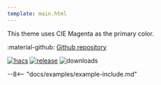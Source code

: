 ```yaml
---
template: main.html
---
```


This theme uses CIE Magenta as the primary color.

:material-github: [Github repository][m3-theme-github-url]

[![hacs][hacs-badge]][hacs-url]
[![release][release-badge]][release-url]
![downloads][downloads-badge]

--8<-- "docs/examples/example-include.md"

<!--- References to pictures... --->

[AmoebeLabs Material 3 Theme Palettes]: ../assets/screenshots/m3-theme-c12-palettes.png
[AmoebeLabs Material 3 Theme Surfaces]: ../assets/screenshots/m3-theme-c12-surfaces.png
[AmoebeLabs Material 3 Theme Light]: ../assets/screenshots/m3-theme-c12-light.png
[AmoebeLabs Material 3 Theme Dark]: ../assets/screenshots/m3-theme-c12-dark.png

[AmoebeLabs Material 3 Theme Example Light]: ../assets/screenshots/m3-example-c12-light.png
[AmoebeLabs Material 3 Theme Example Dark]: ../assets/screenshots/m3-example-c12-dark.png

<!--- References to external links... --->

[sak-example-12-url]: https://swiss-army-knife.docs.amoebelabs.com/examples/example-12/
[m3-theme-github-url]: https://github.com/AmoebeLabs/HA-Theme_M3-c12-magenta

<!-- Badges -->

[hacs-url]: https://github.com/hacs/default
[hacs-badge]: https://img.shields.io/badge/HACS-Default-41BDF5.svg?style=for-the-badge
[release-badge]: https://img.shields.io/github/v/release/AmoebeLabs/HA-Theme_M3-c12-magenta?style=for-the-badge
[downloads-badge]: https://img.shields.io/github/downloads/AmoebeLabs/HA-Theme_M3-c12-magenta/total?style=for-the-badge


<!-- References -->

[home-assistant]: https://www.home-assistant.io/
[home-assitant-theme-docs]: https://www.home-assistant.io/integrations/frontend/#defining-themes
[hacs]: https://hacs.xyz
[release-url]: https://github.com/AmoebeLabs/HA-Theme_M3-c12-magenta/releases
[sak-docs-url]: https://swiss-army-knife.docs.amoebelabs.com/
